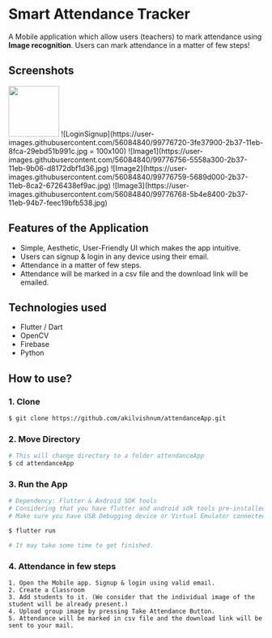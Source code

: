 # Smart Attendance Tracker

A Mobile application which allow users (teachers) to mark attendance using **Image recognition**. Users can mark attendance in a matter of few steps!

## Screenshots
<img src = "https://user-images.githubusercontent.com/56084840/99776720-3fe37900-2b37-11eb-8fca-29ebd51b991c.jpg" width = "100" height = "100">
![LoginSignup](https://user-images.githubusercontent.com/56084840/99776720-3fe37900-2b37-11eb-8fca-29ebd51b991c.jpg = 100x100)
![Image1](https://user-images.githubusercontent.com/56084840/99776756-5558a300-2b37-11eb-9b06-d8172dbf1d36.jpg)
![Image2](https://user-images.githubusercontent.com/56084840/99776759-5689d000-2b37-11eb-8ca2-6726438ef9ac.jpg)
![Image3](https://user-images.githubusercontent.com/56084840/99776768-5b4e8400-2b37-11eb-94b7-feec19bfb538.jpg)

## Features of the Application

* Simple, Aesthetic, User-Friendly UI which makes the app intuitive.
* Users can signup & login in any device using their email.
* Attendance in a matter of few steps.
* Attendance will be marked in a csv file and the download link will be emailed.


## Technologies used
* Flutter / Dart
* OpenCV
* Firebase
* Python


## How to use?
### 1. Clone 
```sh
$ git clone https://github.com/akilvishnum/attendanceApp.git
```
### 2. Move Directory
```sh
# This will change directory to a folder attendanceApp
$ cd attendanceApp
```
### 3. Run the App
```sh
# Dependency: Flutter & Android SDK tools
# Considering that you have flutter and android sdk tools pre-installed in your systems.
# Make sure you have USB Debugging device or Virtual Emulator connected

$ flutter run

# It may take some time to get finished.
```

### 4. Attendance in few steps
```
1. Open the Mobile app. Signup & login using valid email.
2. Create a Classroom
3. Add students to it. (We consider that the individual image of the student will be already present.)
4. Upload group image by pressing Take Attendance Button.
5. Attendance will be marked in csv file and the download link will be sent to your mail.
```



